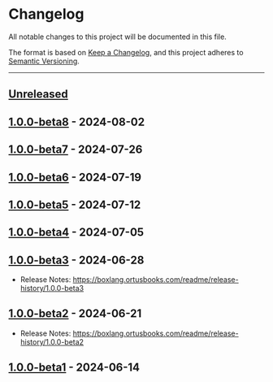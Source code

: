 # Changelog

All notable changes to this project will be documented in this file.

The format is based on [Keep a Changelog](https://keepachangelog.com/en/1.0.0/),
and this project adheres to [Semantic Versioning](https://semver.org/spec/v2.0.0.html).

* * *

## [Unreleased]

## [1.0.0-beta8] - 2024-08-02

## [1.0.0-beta7] - 2024-07-26

## [1.0.0-beta6] - 2024-07-19

## [1.0.0-beta5] - 2024-07-12

## [1.0.0-beta4] - 2024-07-05

## [1.0.0-beta3] - 2024-06-28

- Release Notes: <https://boxlang.ortusbooks.com/readme/release-history/1.0.0-beta3>

## [1.0.0-beta2] - 2024-06-21

- Release Notes: <https://boxlang.ortusbooks.com/readme/release-history/1.0.0-beta2>

## [1.0.0-beta1] - 2024-06-14

[Unreleased]: https://github.com/ortus-boxlang/BoxLang/compare/v1.0.0-beta8...HEAD

[1.0.0-beta8]: https://github.com/ortus-boxlang/BoxLang/compare/v1.0.0-beta7...v1.0.0-beta8

[1.0.0-beta7]: https://github.com/ortus-boxlang/BoxLang/compare/v1.0.0-beta6...v1.0.0-beta7

[1.0.0-beta6]: https://github.com/ortus-boxlang/BoxLang/compare/v1.0.0-beta5...v1.0.0-beta6

[1.0.0-beta5]: https://github.com/ortus-boxlang/BoxLang/compare/v1.0.0-beta4...v1.0.0-beta5

[1.0.0-beta4]: https://github.com/ortus-boxlang/BoxLang/compare/v1.0.0-beta3...v1.0.0-beta4

[1.0.0-beta3]: https://github.com/ortus-boxlang/BoxLang/compare/v1.0.0-beta2...v1.0.0-beta3

[1.0.0-beta2]: https://github.com/ortus-boxlang/BoxLang/compare/v1.0.0-beta2...v1.0.0-beta2

[1.0.0-beta1]: https://github.com/ortus-boxlang/BoxLang/compare/1430a77c4b547391692b935e5fe30a35e19b5ef4...v1.0.0-beta1
